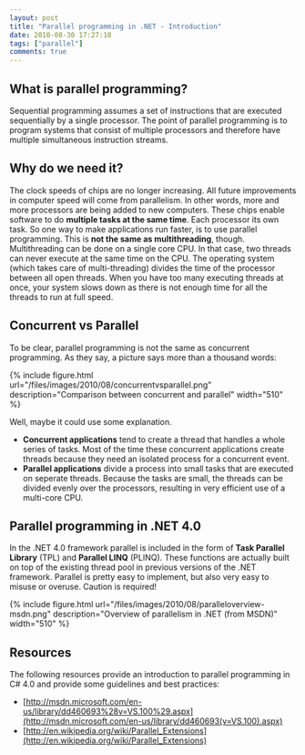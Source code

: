 ```yaml
---
layout: post
title: "Parallel programming in .NET - Introduction"
date: 2010-08-30 17:27:18
tags: ["parallel"]
comments: true
---
```

## What is parallel programming?
Sequential programming assumes a set of instructions that are executed sequentially by a single processor. The point of parallel programming is to program systems that consist of multiple processors and therefore have multiple simultaneous instruction streams.

## Why do we need it?
The clock speeds of chips are no longer increasing. All future improvements in computer speed will come from parallelism. In other words, more and more processors are being added to new computers. These chips enable software to do **multiple tasks at the same time**. Each processor its own task. So one way to make applications run faster, is to use parallel programming. This is **not the same as multithreading**, though. Multithreading can be done on a single core CPU. In that case, two threads can never execute at the same time on the CPU. The operating system (which takes care of multi-threading) divides the time of the processor between all open threads. When you have too many executing threads at once, your system slows down as there is not enough time for all the threads to run at full speed.

## Concurrent vs Parallel
To be clear, parallel programming is not the same as concurrent programming. As they say, a picture says more than a thousand words:

{% include
    figure.html url="/files/images/2010/08/concurrentvsparallel.png"
    description="Comparison between concurrent and parallel"
    width="510"
%}

Well, maybe it could use some explanation.
* **Concurrent applications** tend to create a thread that handles a whole series of tasks. Most of the time these concurrent applications create threads because they need an isolated process for a concurrent event.
* **Parallel applications** divide a process into small tasks that are executed on seperate threads. Because the tasks are small, the threads can be divided evenly over the processors, resulting in very efficient use of a multi-core CPU.

## Parallel programming in .NET 4.0
In the .NET 4.0 framework parallel is included in the form of **Task Parallel Library** (TPL) and **Parallel LINQ** (PLINQ). These functions are actually built on top of the existing thread pool in previous versions of the .NET framework. Parallel is pretty easy to implement, but also very easy to misuse or overuse. Caution is required!

{% include
    figure.html url="/files/images/2010/08/paralleloverview-msdn.png"
    description="Overview of parallelism in .NET (from MSDN)"
    width="510"
%}

## Resources
The following resources provide an introduction to parallel programming in C# 4.0 and provide some guidelines and best practices:
* [http://msdn.microsoft.com/en-us/library/dd460693%28v=VS.100%29.aspx](http://msdn.microsoft.com/en-us/library/dd460693(v=VS.100).aspx)
* [http://en.wikipedia.org/wiki/Parallel_Extensions](http://en.wikipedia.org/wiki/Parallel_Extensions)
